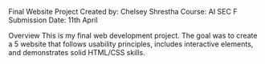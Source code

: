 Final Website Project
Created by: Chelsey Shrestha
Course: AI SEC F
Submission Date: 11th April

Overview
This is my final web development project. The goal was to create  a 5 website that follows usability principles, includes interactive elements, and demonstrates solid HTML/CSS skills.